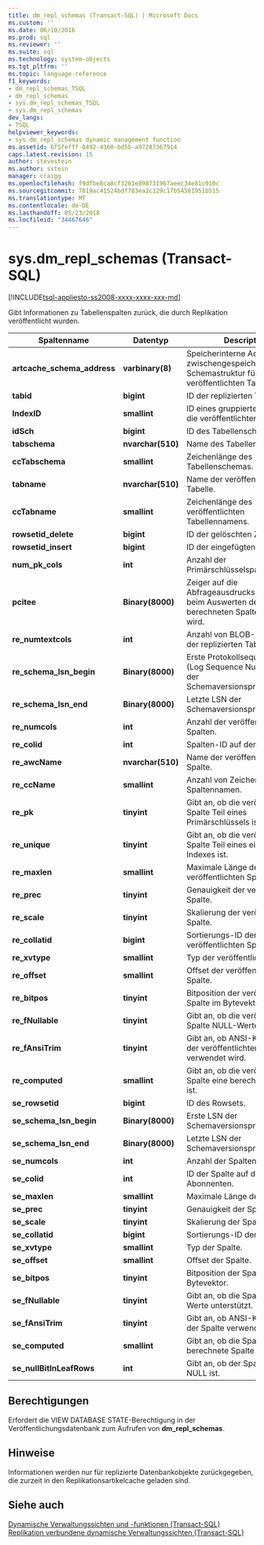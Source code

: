```yaml
---
title: dm_repl_schemas (Transact-SQL) | Microsoft Docs
ms.custom: ''
ms.date: 06/10/2016
ms.prod: sql
ms.reviewer: ''
ms.suite: sql
ms.technology: system-objects
ms.tgt_pltfrm: ''
ms.topic: language-reference
f1_keywords:
- dm_repl_schemas_TSQL
- dm_repl_schemas
- sys.dm_repl_schemas_TSQL
- sys.dm_repl_schemas
dev_langs:
- TSQL
helpviewer_keywords:
- sys.dm_repl_schemas dynamic management function
ms.assetid: 6f5fefff-8492-4360-bd5b-a97287367914
caps.latest.revision: 15
author: stevestein
ms.author: sstein
manager: craigg
ms.openlocfilehash: f9dfbe8ca8cf3261e898731967aeec34e81c010c
ms.sourcegitcommit: 7019ac41524bdf783ea2c129c17b54581951b515
ms.translationtype: MT
ms.contentlocale: de-DE
ms.lasthandoff: 05/23/2018
ms.locfileid: "34467646"
---
```

# <a name="sysdmreplschemas-transact-sql"></a>sys.dm_repl_schemas (Transact-SQL)
[!INCLUDE[tsql-appliesto-ss2008-xxxx-xxxx-xxx-md](../../includes/tsql-appliesto-ss2008-xxxx-xxxx-xxx-md.md)]

  Gibt Informationen zu Tabellenspalten zurück, die durch Replikation veröffentlicht wurden.  
  
 
|Spaltenname|Datentyp|Description|  
|-----------------|---------------|-----------------|  
|**artcache_schema_address**|**varbinary(8)**|Speicherinterne Adresse der zwischengespeicherten Schemastruktur für den veröffentlichten Tabellenartikel.|  
|**tabid**|**bigint**|ID der replizierten Tabelle.|  
|**IndexID**|**smallint**|ID eines gruppierten Indexes für die veröffentlichten Tabelle.|  
|**idSch**|**bigint**|ID des Tabellenschemas.|  
|**tabschema**|**nvarchar(510)**|Name des Tabellenschemas.|  
|**ccTabschema**|**smallint**|Zeichenlänge des Tabellenschemas.|  
|**tabname**|**nvarchar(510)**|Name der veröffentlichten Tabelle.|  
|**ccTabname**|**smallint**|Zeichenlänge des veröffentlichten Tabellennamens.|  
|**rowsetid_delete**|**bigint**|ID der gelöschten Zeile.|  
|**rowsetid_insert**|**bigint**|ID der eingefügten Zeile.|  
|**num_pk_cols**|**int**|Anzahl der Primärschlüsselspalten.|  
|**pcitee**|**Binary(8000)**|Zeiger auf die Abfrageausdrucksstruktur, die beim Auswerten der berechneten Spalte verwendet wird.|  
|**re_numtextcols**|**int**|Anzahl von BLOB-Spalten in der replizierten Tabelle.|  
|**re_schema_lsn_begin**|**Binary(8000)**|Erste Protokollsequenznummer (Log Sequence Number, LSN) der Schemaversionsprotokollierung.|  
|**re_schema_lsn_end**|**Binary(8000)**|Letzte LSN der Schemaversionsprotokollierung.|  
|**re_numcols**|**int**|Anzahl der veröffentlichten Spalten.|  
|**re_colid**|**int**|Spalten-ID auf dem Verleger.|  
|**re_awcName**|**nvarchar(510)**|Name der veröffentlichten Spalte.|  
|**re_ccName**|**smallint**|Anzahl von Zeichen im Spaltennamen.|  
|**re_pk**|**tinyint**|Gibt an, ob die veröffentlichte Spalte Teil eines Primärschlüssels ist.|  
|**re_unique**|**tinyint**|Gibt an, ob die veröffentlichte Spalte Teil eines eindeutigen Indexes ist.|  
|**re_maxlen**|**smallint**|Maximale Länge der veröffentlichten Spalte.|  
|**re_prec**|**tinyint**|Genauigkeit der veröffentlichten Spalte.|  
|**re_scale**|**tinyint**|Skalierung der veröffentlichten Spalte.|  
|**re_collatid**|**bigint**|Sortierungs-ID der veröffentlichten Spalte.|  
|**re_xvtype**|**smallint**|Typ der veröffentlichten Spalte.|  
|**re_offset**|**smallint**|Offset der veröffentlichten Spalte.|  
|**re_bitpos**|**tinyint**|Bitposition der veröffentlichten Spalte im Bytevektor.|  
|**re_fNullable**|**tinyint**|Gibt an, ob die veröffentlichte Spalte NULL-Werte unterstützt.|  
|**re_fAnsiTrim**|**tinyint**|Gibt an, ob ANSI-Kürzung in der veröffentlichten Spalte verwendet wird.|  
|**re_computed**|**smallint**|Gibt an, ob die veröffentlichte Spalte eine berechnete Spalte ist.|  
|**se_rowsetid**|**bigint**|ID des Rowsets.|  
|**se_schema_lsn_begin**|**Binary(8000)**|Erste LSN der Schemaversionsprotokollierung.|  
|**se_schema_lsn_end**|**Binary(8000)**|Letzte LSN der Schemaversionsprotokollierung.|  
|**se_numcols**|**int**|Anzahl der Spalten.|  
|**se_colid**|**int**|ID der Spalte auf dem Abonnenten.|  
|**se_maxlen**|**smallint**|Maximale Länge der Spalte.|  
|**se_prec**|**tinyint**|Genauigkeit der Spalte.|  
|**se_scale**|**tinyint**|Skalierung der Spalte.|  
|**se_collatid**|**bigint**|Sortierungs-ID der Spalte.|  
|**se_xvtype**|**smallint**|Typ der Spalte.|  
|**se_offset**|**smallint**|Offset der Spalte.|  
|**se_bitpos**|**tinyint**|Bitposition der Spalte im Bytevektor.|  
|**se_fNullable**|**tinyint**|Gibt an, ob die Spalte NULL-Werte unterstützt.|  
|**se_fAnsiTrim**|**tinyint**|Gibt an, ob ANSI-Kürzung in der Spalte verwendet wird.|  
|**se_computed**|**smallint**|Gibt an, ob die Spalte eine berechnete Spalte ist.|  
|**se_nullBitInLeafRows**|**int**|Gibt an, ob der Spaltenwert NULL ist.|  
  
## <a name="permissions"></a>Berechtigungen  
 Erfordert die VIEW DATABASE STATE-Berechtigung in der Veröffentlichungsdatenbank zum Aufrufen von **dm_repl_schemas**.  
  
## <a name="remarks"></a>Hinweise  
 Informationen werden nur für replizierte Datenbankobjekte zurückgegeben, die zurzeit in den Replikationsartikelcache geladen sind.  
  
## <a name="see-also"></a>Siehe auch  
 [Dynamische Verwaltungssichten und -funktionen &#40;Transact-SQL&#41;](~/relational-databases/system-dynamic-management-views/system-dynamic-management-views.md)   
 [Replikation verbundene dynamische Verwaltungssichten &#40;Transact-SQL&#41;](../../relational-databases/system-dynamic-management-views/replication-related-dynamic-management-views-transact-sql.md)  
  
  

